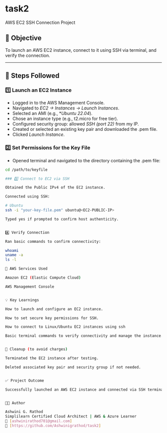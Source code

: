 # task2
AWS EC2 SSH Connection Project

## 🎯 Objective
To launch an AWS EC2 instance, connect to it using SSH via terminal, and verify the connection.

---

## 🧭 Steps Followed

### 1️⃣ Launch an EC2 Instance
- Logged in to the AWS Management Console.
- Navigated to *EC2 → Instances → Launch Instances*.
- Selected an AMI (e.g., **Ubuntu 22.04*).
- Chose an instance type (e.g., t2.micro for free tier).
- Configured security group: allowed *SSH (port 22)* from my IP.
- Created or selected an existing key pair and downloaded the .pem file.
- Clicked *Launch Instance*.

### 2️⃣ Set Permissions for the Key File
- Opened terminal and navigated to the directory containing the .pem file:
```bash
cd /path/to/keyfile

### 3️⃣ Connect to EC2 via SSH

Obtained the Public IPv4 of the EC2 instance.

Connected using SSH:

# Ubuntu
ssh -i "your-key-file.pem" ubuntu@<EC2-PUBLIC-IP>

Typed yes if prompted to confirm host authenticity.


4️⃣ Verify Connection

Ran basic commands to confirm connectivity:

whoami
uname -a
ls -l

🧰 AWS Services Used

Amazon EC2 (Elastic Compute Cloud)

AWS Management Console


💡 Key Learnings

How to launch and configure an EC2 instance.

How to set secure key permissions for SSH.

How to connect to Linux/Ubuntu EC2 instances using ssh

Basic terminal commands to verify connectivity and manage the instance.


🧹 Cleanup (to avoid charges)

Terminated the EC2 instance after testing.

Deleted associated key pair and security group if not needed.


✅ Project Outcome

Successfully launched an AWS EC2 instance and connected via SSH terminal, verifying secure access.


👩‍💻 Author

Ashwini G. Rathod
Simplilearn Certified Cloud Architect | AWS & Azure Learner
📧 [ashwinirathod701@gmail.com]
🔗 [https://github.com/Ashwinigrathod/task2]


